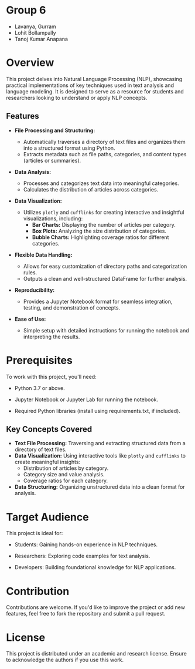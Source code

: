 # Group 6
- Lavanya, Gurram
- Lohit Bollampally
- Tanoj Kumar Anapana

# Overview
This project delves into Natural Language Processing (NLP), showcasing practical implementations of key techniques used in text analysis and language modeling. It is designed to serve as a resource for students and researchers looking to understand or apply NLP concepts.
## Features

- **File Processing and Structuring:**
  - Automatically traverses a directory of text files and organizes them into a structured format using Python.
  - Extracts metadata such as file paths, categories, and content types (articles or summaries).

- **Data Analysis:**
  - Processes and categorizes text data into meaningful categories.
  - Calculates the distribution of articles across categories.

- **Data Visualization:**
  - Utilizes `plotly` and `cufflinks` for creating interactive and insightful visualizations, including:
    - **Bar Charts:** Displaying the number of articles per category.
    - **Box Plots:** Analyzing the size distribution of categories.
    - **Bubble Charts:** Highlighting coverage ratios for different categories.

- **Flexible Data Handling:**
  - Allows for easy customization of directory paths and categorization rules.
  - Outputs a clean and well-structured DataFrame for further analysis.

- **Reproducibility:**
  - Provides a Jupyter Notebook format for seamless integration, testing, and demonstration of concepts.

- **Ease of Use:**
  - Simple setup with detailed instructions for running the notebook and interpreting the results.

# Prerequisites
To work with this project, you'll need:

- Python 3.7 or above.

- Jupyter Notebook or Jupyter Lab for running the notebook.

- Required Python libraries (install using requirements.txt, if included).

## Key Concepts Covered
- **Text File Processing:** Traversing and extracting structured data from a directory of text files.
- **Data Visualization:** Using interactive tools like `plotly` and `cufflinks` to create meaningful insights:
  - Distribution of articles by category.
  - Category size and value analysis.
  - Coverage ratios for each category.
- **Data Structuring:** Organizing unstructured data into a clean format for analysis.

# Target Audience
This project is ideal for:

- Students: Gaining hands-on experience in NLP techniques.

- Researchers: Exploring code examples for text analysis.

- Developers: Building foundational knowledge for NLP applications.

# Contribution
Contributions are welcome. If you'd like to improve the project or add new features, feel free to fork the repository and submit a pull request.

# License
This project is distributed under an academic and research license. Ensure to acknowledge the authors if you use this work.

